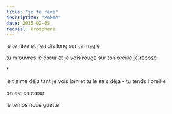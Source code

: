 ```yaml
---
title: "je te rêve"
description: "Poème"
date: 2015-02-05
recueil: erosphere
---
```


je te rêve
et j'en dis long sur ta magie

tu m'ouvres le cœur et je vois rouge
sur ton oreille je repose

\*

je t'aime déjà tant je vois loin
et tu le sais déjà - tu tends l'oreille

on est en cœur

le temps nous guette
